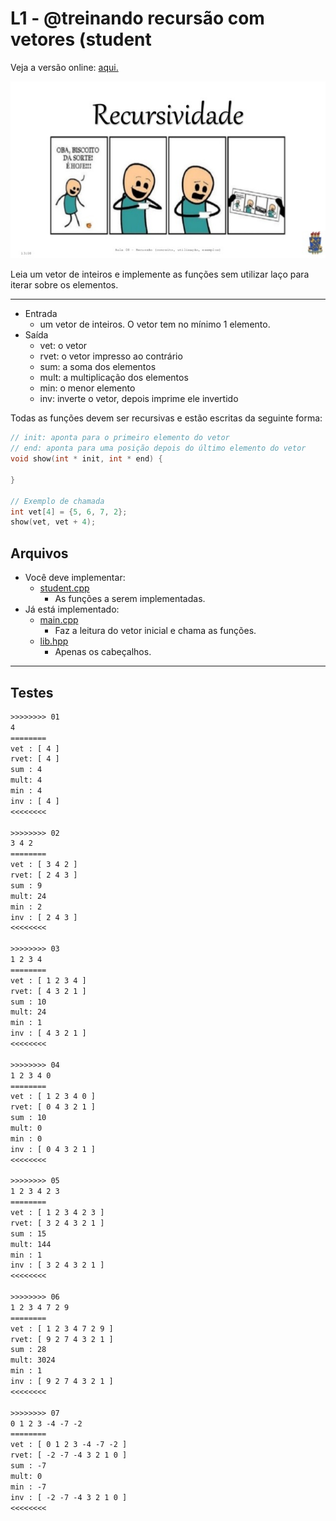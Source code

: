 # L1 - @treinando recursão com vetores (student

Veja a versão online: [aqui.](https://github.com/qxcodeed/arcade/blob/master/base/treinando/Readme.md)

![_](https://raw.githubusercontent.com/qxcodeed/arcade/master/base/treinando/cover.jpg)

Leia um vetor de inteiros e implemente as funções sem utilizar laço para iterar sobre os elementos.

___

- Entrada
  - um vetor de inteiros. O vetor tem no mínimo 1 elemento.
- Saída
  - vet: o vetor
  - rvet: o vetor impresso ao contrário
  - sum: a soma dos elementos
  - mult: a multiplicação dos elementos
  - min: o menor elemento
  - inv: inverte o vetor, depois imprime ele invertido

Todas as funções devem ser recursivas e estão escritas da seguinte forma:

```cpp
// init: aponta para o primeiro elemento do vetor
// end: aponta para uma posição depois do último elemento do vetor
void show(int * init, int * end) {

}

// Exemplo de chamada
int vet[4] = {5, 6, 7, 2};
show(vet, vet + 4);
```

## Arquivos

- Você deve implementar:
  - [student.cpp](https://github.com/qxcodeed/arcade/blob/master/base/treinando/student.cpp)
    - As funções a serem implementadas.
- Já está implementado:
  - [main.cpp](https://github.com/qxcodeed/arcade/blob/master/base/treinando/main.cpp)
    - Faz a leitura do vetor inicial e chama as funções.
  - [lib.hpp](https://github.com/qxcodeed/arcade/blob/master/base/treinando/lib.hpp)
    - Apenas os cabeçalhos.

___

## Testes

```txt
>>>>>>>> 01
4
========
vet : [ 4 ]
rvet: [ 4 ]
sum : 4
mult: 4
min : 4
inv : [ 4 ]
<<<<<<<<

>>>>>>>> 02
3 4 2
========
vet : [ 3 4 2 ]
rvet: [ 2 4 3 ]
sum : 9
mult: 24
min : 2
inv : [ 2 4 3 ]
<<<<<<<<

>>>>>>>> 03
1 2 3 4
========
vet : [ 1 2 3 4 ]
rvet: [ 4 3 2 1 ]
sum : 10
mult: 24
min : 1
inv : [ 4 3 2 1 ]
<<<<<<<<

>>>>>>>> 04
1 2 3 4 0
========
vet : [ 1 2 3 4 0 ]
rvet: [ 0 4 3 2 1 ]
sum : 10
mult: 0
min : 0
inv : [ 0 4 3 2 1 ]
<<<<<<<<

>>>>>>>> 05
1 2 3 4 2 3
========
vet : [ 1 2 3 4 2 3 ]
rvet: [ 3 2 4 3 2 1 ]
sum : 15
mult: 144
min : 1
inv : [ 3 2 4 3 2 1 ]
<<<<<<<<

>>>>>>>> 06
1 2 3 4 7 2 9
========
vet : [ 1 2 3 4 7 2 9 ]
rvet: [ 9 2 7 4 3 2 1 ]
sum : 28
mult: 3024
min : 1
inv : [ 9 2 7 4 3 2 1 ]
<<<<<<<<

>>>>>>>> 07
0 1 2 3 -4 -7 -2
========
vet : [ 0 1 2 3 -4 -7 -2 ]
rvet: [ -2 -7 -4 3 2 1 0 ]
sum : -7
mult: 0
min : -7
inv : [ -2 -7 -4 3 2 1 0 ]
<<<<<<<<

```
